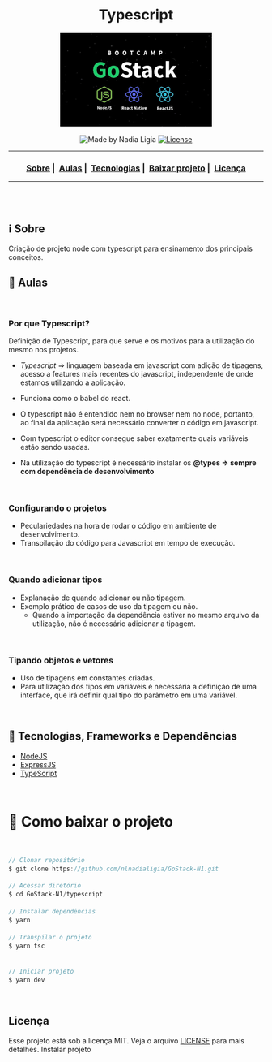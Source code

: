 <h1 align="center">Typescript</h1>
<p align="center">
  <img src="../assets/logo.jpg" width="300" heigth="300">
</p>


<p align="center">
  <img alt="Made by Nadia Ligia" src="https://img.shields.io/badge/made%20by-Nadia%20Ligia-informational">
  
  <a href="license.md">
  <img alt="License" src="https://img.shields.io/badge/License-MIT-informational">
  </a>
</p>

___

<h3 align="center">
  <a href="#information_source-sobre">Sobre</a>&nbsp;|&nbsp;
  <a href="#book-aulas">Aulas</a>&nbsp;|&nbsp;
  <a href="#rocket-tecnologias-frameworks-dependencias">Tecnologias</a>&nbsp;|&nbsp;
  <a href="#links">Baixar projeto</a>&nbsp;|&nbsp;
  <a href="#licença">Licença</a>
</h3>

___

<br>
<br>

## :information_source: Sobre

Criação de projeto node com typescript para ensinamento dos principais conceitos.

## :book: Aulas

<br>

### Por que Typescript?

Definição de Typescript, para que serve e os motivos para a utilização do mesmo nos projetos.

- *Typescript* ⇒ linguagem baseada em javascript com adição de tipagens, acesso a features mais recentes do javascript, independente de onde estamos utilizando a aplicação.

- Funciona como o babel do react.

- O typescript não é entendido nem no browser nem no node, portanto, ao final da aplicação será necessário converter o código em javascript.

- Com typescript o editor consegue saber exatamente quais variáveis estão sendo usadas.

- Na utilização do typescript é necessário instalar os **@types ⇒ sempre com dependência de desenvolvimento**

<br>

### Configurando o projetos

- Peculariedades na hora de rodar o código em ambiente de desenvolvimento.
- Transpilação do código para Javascript em tempo de execução.

<br>

### Quando adicionar tipos

- Explanação de quando adicionar ou não tipagem.
- Exemplo prático de casos de uso da tipagem ou não.
  - Quando a importação da dependência estiver no mesmo arquivo da utilização, não é necessário adicionar a tipagem.

<br>

### Tipando objetos e vetores

- Uso de tipagens em constantes criadas.
- Para utilização dos tipos em variáveis é necessária a definição de uma interface, que irá definir qual tipo do parâmetro em uma variável.

<br>

## :rocket: Tecnologias, Frameworks e Dependências 

- [NodeJS](https://nodejs.org/en/)
- [ExpressJS](https://expressjs.com/pt-br/)
- [TypeScript](https://www.typescriptlang.org/)

<br>

# :link: Como baixar o projeto 

<br>

```js
// Clonar repositório
$ git clone https://github.com/nlnadialigia/GoStack-N1.git

// Acessar diretório
$ cd GoStack-N1/typescript

// Instalar dependências
$ yarn

// Transpilar o projeto
$ yarn tsc


// Iniciar projeto
$ yarn dev
```

<br>

## Licença 

Esse projeto está sob a licença MIT. Veja o arquivo [LICENSE](LICENSE) para mais detalhes.
Instalar projeto